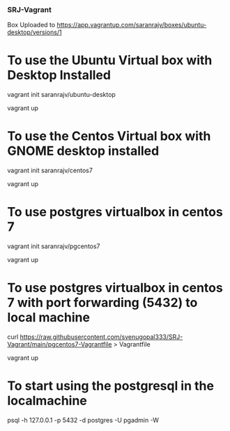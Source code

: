 ### SRJ-Vagrant
Box Uploaded to 
https://app.vagrantup.com/saranrajv/boxes/ubuntu-desktop/versions/1

# To use the Ubuntu Virtual box with Desktop Installed 

vagrant init saranrajv/ubuntu-desktop 

vagrant up

# To use the Centos Virtual box with GNOME desktop installed

vagrant init saranrajv/centos7 

vagrant up


# To use postgres virtualbox in centos 7

vagrant init saranrajv/pgcentos7 

vagrant up


# To use postgres virtualbox in centos 7 with port forwarding (5432) to local machine

curl https://raw.githubusercontent.com/svenugopal333/SRJ-Vagrant/main/pgcentos7-Vagrantfile > Vagrantfile

vagrant up

# To start using the postgresql in the localmachine 

psql -h 127.0.0.1 -p 5432 -d postgres -U pgadmin -W 

